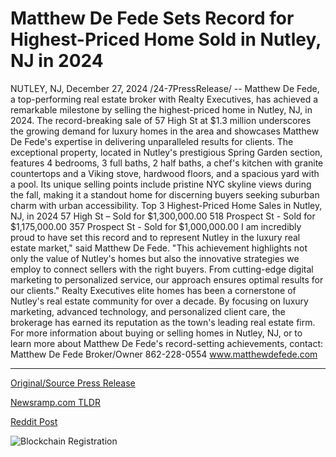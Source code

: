 # Matthew De Fede Sets Record for Highest-Priced Home Sold in Nutley, NJ in 2024

NUTLEY, NJ, December 27, 2024 /24-7PressRelease/ -- Matthew De Fede, a top-performing real estate broker with Realty Executives, has achieved a remarkable milestone by selling the highest-priced home in Nutley, NJ, in 2024. The record-breaking sale of 57 High St at $1.3 million underscores the growing demand for luxury homes in the area and showcases Matthew De Fede's expertise in delivering unparalleled results for clients.  The exceptional property, located in Nutley's prestigious Spring Garden section, features 4 bedrooms, 3 full baths, 2 half baths, a chef's kitchen with granite countertops and a Viking stove, hardwood floors, and a spacious yard with a pool. Its unique selling points include pristine NYC skyline views during the fall, making it a standout home for discerning buyers seeking suburban charm with urban accessibility.  Top 3 Highest-Priced Home Sales in Nutley, NJ, in 2024  57 High St – Sold for $1,300,000.00 518 Prospect St - Sold for $1,175,000.00 357 Prospect St - Sold for $1,000,000.00  I am incredibly proud to have set this record and to represent Nutley in the luxury real estate market," said Matthew De Fede. "This achievement highlights not only the value of Nutley's homes but also the innovative strategies we employ to connect sellers with the right buyers. From cutting-edge digital marketing to personalized service, our approach ensures optimal results for our clients."  Realty Executives elite homes has been a cornerstone of Nutley's real estate community for over a decade. By focusing on luxury marketing, advanced technology, and personalized client care, the brokerage has earned its reputation as the town's leading real estate firm.  For more information about buying or selling homes in Nutley, NJ, or to learn more about Matthew De Fede's record-setting achievements, contact:  Matthew De Fede Broker/Owner 862-228-0554 www.matthewdefede.com 

---

[Original/Source Press Release](https://www.24-7pressrelease.com/press-release/517435/matthew-de-fede-sets-record-for-highest-priced-home-sold-in-nutley-nj-in-2024)
                    

[Newsramp.com TLDR](https://newsramp.com/curated-news/record-breaking-sale-of-highest-priced-home-in-nutley-nj-achieved-by-realty-executives-broker-matthew-de-fede/78cd5935f0eeea83d188a427ac76bf42) 

 



[Reddit Post](https://www.reddit.com/r/RealEstate_NewsRamp/comments/1hnabpk/recordbreaking_sale_of_highestpriced_home_in/) 



![Blockchain Registration](https://cdn.newsramp.app/24-7PressRelease/qrcode/2412/27/nora8AT9.webp)